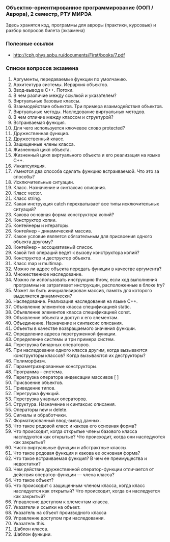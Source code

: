 ### Объектно-ориентированное программирование (ООП / Аврора), 2 семестр, РТУ МИРЭА

Здесь хранятся код, программы для авроры (практики, курсовые) и разбор вопросов билета (экзамена)

### Полезные ссылки
- http://cph.phys.spbu.ru/documents/First/books/7.pdf


### Списки вопросов экзамена
1. Аргументы, передаваемые функции по умолчанию.
2. Архитектура системы. Иерархия объектов.
3. Ввод-вывод в С++. Потоки.
4. В чем различие между ссылкой и указателем?
5. Виртуальные базовые классы.
6. Взаимодействие объектов. Три примера взаимодействия объектов.
7. Виртуальные методы. Наследование виртуальных методов.
8. В чем отличие между классом и структурой?
9. Встраиваемая функция.
10. Для чего используется ключевое слово protected?
11. Дружественная функция.
12. Дружественный класс.
13. Защищенные члены класса.
14. Жизненный цикл объекта.
15. Жизненный цикл виртуального объекта и его реализация на языке С++.
16. Инкапсуляция.
17. Имеются два способа сделать функцию встраиваемой. Что это за
способы?
18. Исключительные ситуации.
19. Класс. Назначение и синтаксис описания.
20. Класс vector.
21. Класс string.
22. Какая инструкция catch перехватывает все типы исключительных
ситуаций?
23. Какова основная форма конструктора копий?
24. Конструктор копии.
25. Контейнеры и итераторы.
26. Контейнер – динамический массив.
27. Какое условие является обязательным для присвоения одного объекта
другому?
28. Контейнер – ассоциативный список.
29. Какой тип операций ведет к вызову конструктора копий?
30. Конструктор и деструктор объекта.
31. Класс map и multimap.
32. Можно ли адрес объекта передать функции в качестве аргумента?
33. Множественное наследование.
34. Можно ли использовать инструкцию throw, если ход выполнения
программы не затрагивает инструкции, расположенные в блоке try?
35. Может ли быть инициализирован массив, память для которого
выделяется динамически?
36. Наследование. Реализация наследования на языке С++.
37. Объявление элементов класса спецификацией static.
38. Объявление элементов класса спецификацией const.
39. Объявление объекта и доступ к его элементам.
40. Объединение. Назначение и синтаксис описания.
41. Объекты в качестве возвращаемого значения функции.
42. Определение адреса перегруженной функции.
43. Определение системы и три примера систем.
44. Перегрузка бинарных операторов.
45. При наследовании одного класса другим, когда вызываются
конструкторы классов? Когда вызываются их деструкторы?
46. Полиморфизм.
47. Параметризированные конструкторы.
48. Программа – система.
50. Перегрузка оператора индексации массивов [ ]
51. Присвоение объектов.
52. Приведение типов.
53. Перегрузка функций.
54. Перегрузка унарных операторов.
55. Структура. Назначение и синтаксис описания.
56. Операторы new и delete.
57. Сигналы и обработчики.
58. Форматированный ввод-вывод данных.
59. Что такое родовой класс и какова его основная форма?
60. Что происходит, когда открытые члены базового класса наследуются как
открытые? Что происходит, когда они наследуются как закрытые?
61. Чисто виртуальные функции и абстрактные классы.
62. Что такое родовая функция и какова ее основная форма?
63. Что такое встраиваемая функция? В чем ее преимущества и недостатки?
64. Чем действие дружественной оператор-функции отличается от действия
оператор-функции — члена класса?
65. Что такое объект?
66. Что происходит с защищенным членом класса, когда класс наследуется
как открытый? Что происходит, когда он наследуется как закрытый?
67. Управление доступом к элементам класса.
68. Указатели и ссылки на объект.
69. Указатель на объект производного класса
70. Управление доступом при наследовании.
71. Указатель this.
72. Шаблон класса.
73. Шаблон функции.
